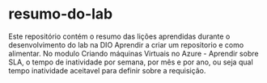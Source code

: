 # resumo-do-lab
Este repositório contém o resumo das lições aprendidas durante o desenvolvimento do lab na DIO
Aprendir a criar um repositorio e como alimentar.
No modulo Criando máquinas Virtuais no Azure - Aprendir sobre SLA, o tempo de inatividade por semana, por mês e por ano, ou seja qual tempo inatividade aceitavel para definir sobre a requisição.
